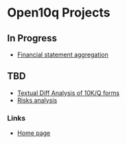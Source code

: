 # Open10q Projects

## In Progress
- [Financial statement aggregation](projects/FINANCIAL_STATMENT_AGGREGATION.md)


## TBD
- [Textual Diff Analysis of 10K/Q forms](projects/DIFF_ANALYSIS.md)
- [Risks analysis](projects/RISKS_ANALYSIS.md)

### Links
- [Home page](README.md)